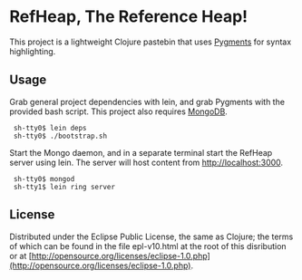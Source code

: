 # RefHeap, The Reference Heap!

This project is a lightweight Clojure pastebin that uses [Pygments](http://pygments.org) for syntax highlighting.

## Usage

Grab general project dependencies with lein, and grab Pygments with the provided bash script. This project also requires [MongoDB](http://www.mongodb.org).

     sh-tty0$ lein deps
     sh-tty0$ ./bootstrap.sh

Start the Mongo daemon, and in a separate terminal start the RefHeap server using lein. The server will host content from [http://localhost:3000](http://localhost:3000).

     sh-tty0$ mongod
     sh-tty1$ lein ring server

## License

Distributed under the Eclipse Public License, the same as Clojure; the terms of which can be found in the file epl-v10.html at the root of this disribution or at [http://opensource.org/licenses/eclipse-1.0.php](http://opensource.org/licenses/eclipse-1.0.php).
